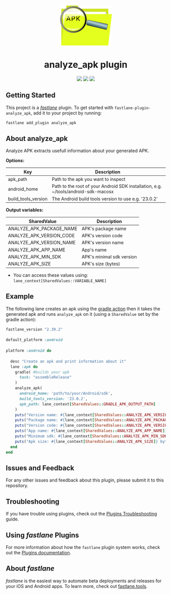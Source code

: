 <p align="center">
    <img width="165" height="129" src="apk_analyzer.png" />
    <h1 align="center">analyze_apk plugin</h1>
</p>
<p align="center">
    <a href="https://rubygems.org/gems/fastlane-plugin-analyze_apk"><img src="https://rawcdn.githack.com/fastlane/fastlane/master/fastlane/assets/plugin-badge.svg" /></a>
    <a href="https://rubygems.org/gems/fastlane-plugin-analyze_apk"><img src="https://badge.fury.io/rb/fastlane-plugin-analyze_apk.svg" /></a>
    <a href="https://rubygems.org/gems/fastlane-plugin-analyze_apk"><img src="http://ruby-gem-downloads-badge.herokuapp.com/fastlane-plugin-analyze_apk?type=total" /></a>
</p>

## Getting Started
This project is a [_fastlane_](https://github.com/fastlane/fastlane) plugin. To get started with `fastlane-plugin-analyze_apk`, add it to your project by running:

```bash
fastlane add_plugin analyze_apk
```

## About analyze_apk
Analyze APK extracts usefull information about your generated APK.

**Options:**

**Key**|**Description**
-----|-----
apk\_path|Path to the apk you want to inspect
android\_home|Path to the root of your Android SDK installation, e.g. ~/tools/android-sdk-macosx
build\_tools\_version|The Android build tools version to use e.g. '23.0.2'

**Output variables:**

**SharedValue**|**Description**
-----|-----
ANALYZE\_APK\_PACKAGE\_NAME|APK's package name
ANALYZE\_APK\_VERSION\_CODE|APK's version code
ANALYZE\_APK\_VERSION\_NAME|APK's version name
ANALYZE\_APK\_APP\_NAME|App's name
ANALYZE\_APK\_MIN\_SDK|APK's minimal sdk version
ANALYZE\_APK\_SIZE|APK's size (bytes)

* You can access these values using: ```lane_context[SharedValues::VARIABLE_NAME]```

## Example
The following lane creates an apk using the [gradle action](https://docs.fastlane.tools/actions/#gradle) then it takes the generated apk and runs ```analyze_apk``` on it (using a ```SharedValue``` set by the gradle action):

```ruby
fastlane_version "2.39.2"

default_platform :android

platform :android do

  desc "Create an apk and print information about it"
  lane :apk do
    gradle( #builds your apk
      task: "assembleRelease"
    )
    analyze_apk(
      android_home: 'path/to/your/Android/sdk',
      build_tools_version: '23.0.2',
      apk_path: lane_context[SharedValues::GRADLE_APK_OUTPUT_PATH]
    )
    puts("Version name: #{lane_context[SharedValues::ANALYZE_APK_VERSION_NAME]}")
    puts("Package name: #{lane_context[SharedValues::ANALYZE_APK_PACKAGE_NAME]}")
    puts("Version code: #{lane_context[SharedValues::ANALYZE_APK_VERSION_CODE]}")
    puts("App name: #{lane_context[SharedValues::ANALYZE_APK_APP_NAME]}")
    puts("Minimum sdk: #{lane_context[SharedValues::ANALYZE_APK_MIN_SDK]}")
    puts("Apk size: #{lane_context[SharedValues::ANALYZE_APK_SIZE]} bytes")
  end
end
```

## Issues and Feedback

For any other issues and feedback about this plugin, please submit it to this repository.

## Troubleshooting

If you have trouble using plugins, check out the [Plugins Troubleshooting](https://docs.fastlane.tools/plugins/plugins-troubleshooting/) guide.

## Using _fastlane_ Plugins

For more information about how the `fastlane` plugin system works, check out the [Plugins documentation](https://docs.fastlane.tools/plugins/create-plugin/).

## About _fastlane_

_fastlane_ is the easiest way to automate beta deployments and releases for your iOS and Android apps. To learn more, check out [fastlane.tools](https://fastlane.tools).
